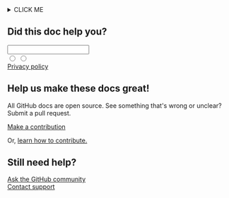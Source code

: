 <head>
  <meta name="keywords" content="doc, blog"></meta>
</head>

<details><summary>CLICK ME</summary>
<p>

![Docusaurus banner](/img/docusaurus.png 'blog')

#### yes, even hidden code blocks!

```python
print("hello world!")
```

</p>
</details>

<footer>
  <section class="container-xl mt-lg-8 mt-6 px-3 px-md-6 no-print mx-auto">
    <div class="container-xl mx-auto py-6 py-lg-6 clearfix border-top border-color-secondary">
      <div class="col-12 col-lg-6 col-xl-3 mb-6 mb-xl-0 float-left pr-4">
        <form class="f5" data-testid="survey-form">
          <h2 class="f4 mb-3">Did this doc help you?
          </h2>
          <input type="text" class="d-none" name="survey-token" aria-hidden="true"></input>
          <div class="radio-group mb-2">
            <input type="radio" class="Survey_visuallyHidden__2GBPC Survey_customRadio__2woIu" id="survey-yes" name="survey-vote" value="Y" aria-label="Yes"></input>
            <label class="btn mr-1 color-border-accent-emphasis" for="survey-yes">
            </label>
            <input type="radio" class="Survey_visuallyHidden__2GBPC Survey_customRadio__2woIu" id="survey-no" name="survey-vote" value="N" aria-label="No"></input>
            <label class="btn color-border-accent-emphasis" for="survey-no">
            </label>
          </div>
          <a rel="" class="f6 text-normal color-fg-accent" target="_blank" href="/github/site-policy/github-privacy-statement">Privacy policy
          </a>
        </form>
      </div>
      <div class="col-12 col-lg-6 col-xl-4 mb-6 mb-xl-0 float-left pr-4 offset-xl-1">
        <div class="f5 contribution">
          <h2 class="f4 mb-3">Help us make these docs great!
          </h2>
          <p class="max-w-xs color-fg-muted mb-3">All GitHub docs are open source. See something that's wrong or unclear? Submit a pull request.</p>
          <a class="btn color-border-accent-emphasis" href="https://github.com/github/docs/edit/main/content/get-started/writing-on-github/getting-started-with-writing-and-formatting-on-github/basic-writing-and-formatting-syntax.md">Make a contribution
          </a>
          <p class="color-fg-muted f6 mt-2">Or,
            <a href="https://github.com/github/docs/blob/main/CONTRIBUTING.md" target="_blank" rel="noopener">learn how to contribute.
            </a>
          </p>
        </div>
      </div>
      <div class="col-12 col-lg-12 col-xl-3 float-left pr-4 offset-xl-1">
        <div>
          <h2 class="mb-3 f4">Still need help?</h2>
          <div class="mb-2">
            <a id="ask-community" href="https://github.community/" class="Link—secondary text-bold">
              Ask the GitHub community
            </a>
          </div>
          <div>
            <a id="contact-us" href="https://support.github.com/contact" class="Link—secondary text-bold">Contact support
            </a>
          </div>
        </div>
      </div>
    </div>
  </section>
</footer>